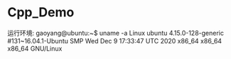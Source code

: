 # Cpp_Demo

运行环境:
gaoyang@ubuntu:~$ uname -a
Linux ubuntu 4.15.0-128-generic #131~16.04.1-Ubuntu SMP Wed Dec 9 17:33:47 UTC 2020 x86_64 x86_64 x86_64 GNU/Linux






